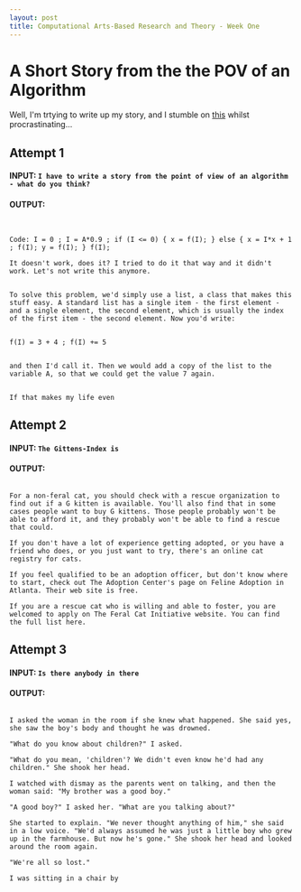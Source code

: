 ```yaml
---
layout: post
title: Computational Arts-Based Research and Theory - Week One
---
```


# A Short Story from the the POV of an Algorithm

Well, I'm trtying to write up my story, and I stumble on [this][1] whilst procrastinating…

## Attempt 1

#### INPUT: `I have to write a story from the point of view of an algorithm - what do you think?`

#### OUTPUT: 
````I have to write a story from the point of view of an algorithm - what do you think? I'll give you the code and you can fix it.


Code: I = 0 ; I = A*0.9 ; if (I <= 0) { x = f(I); } else { x = I*x + 1 ; f(I); y = f(I); } f(I);

It doesn't work, does it? I tried to do it that way and it didn't work. Let's not write this anymore.


To solve this problem, we'd simply use a list, a class that makes this stuff easy. A standard list has a single item - the first element - and a single element, the second element, which is usually the index of the first item - the second element. Now you'd write:


f(I) = 3 + 4 ; f(I) += 5


and then I'd call it. Then we would add a copy of the list to the variable A, so that we could get the value 7 again.


If that makes my life even
````

## Attempt 2

#### INPUT: `The Gittens-Index is`

#### OUTPUT:

````The Gittens-Index is a directory of the cats that you've given to the Gittens Project as foster cats. It is maintained by the Gittens Project's Cat Adoption Committee.

For a non-feral cat, you should check with a rescue organization to find out if a G kitten is available. You'll also find that in some cases people want to buy G kittens. Those people probably won't be able to afford it, and they probably won't be able to find a rescue that could.

If you don't have a lot of experience getting adopted, or you have a friend who does, or you just want to try, there's an online cat registry for cats.

If you feel qualified to be an adoption officer, but don't know where to start, check out The Adoption Center's page on Feline Adoption in Atlanta. Their web site is free.

If you are a rescue cat who is willing and able to foster, you are welcomed to apply on The Feral Cat Initiative website. You can find the full list here.
````

## Attempt 3

#### INPUT: `Is there anybody in there`

#### OUTPUT:

````"I don't know," the man said. "They're all gone." The two children were gone.

I asked the woman in the room if she knew what happened. She said yes, she saw the boy's body and thought he was drowned.

"What do you know about children?" I asked.

"What do you mean, 'children'? We didn't even know he'd had any children." She shook her head.

I watched with dismay as the parents went on talking, and then the woman said: "My brother was a good boy."

"A good boy?" I asked her. "What are you talking about?"

She started to explain. "We never thought anything of him," she said in a low voice. "We'd always assumed he was just a little boy who grew up in the farmhouse. But now he's gone." She shook her head and looked around the room again.

"We're all so lost."

I was sitting in a chair by
````


[1]: http://talktotransformer.com